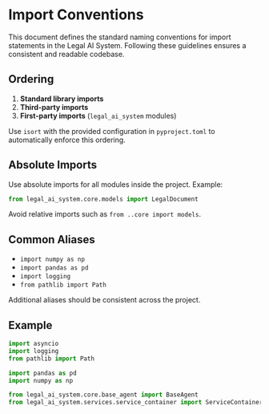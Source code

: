 # Import Conventions

This document defines the standard naming conventions for import statements in the Legal AI System. Following these guidelines ensures a consistent and readable codebase.

## Ordering
1. **Standard library imports**
2. **Third-party imports**
3. **First-party imports** (`legal_ai_system` modules)

Use `isort` with the provided configuration in `pyproject.toml` to automatically enforce this ordering.

## Absolute Imports
Use absolute imports for all modules inside the project. Example:
```python
from legal_ai_system.core.models import LegalDocument
```
Avoid relative imports such as `from ..core import models`.

## Common Aliases
- `import numpy as np`
- `import pandas as pd`
- `import logging`
- `from pathlib import Path`

Additional aliases should be consistent across the project.

## Example
```python
import asyncio
import logging
from pathlib import Path

import pandas as pd
import numpy as np

from legal_ai_system.core.base_agent import BaseAgent
from legal_ai_system.services.service_container import ServiceContainer
```
